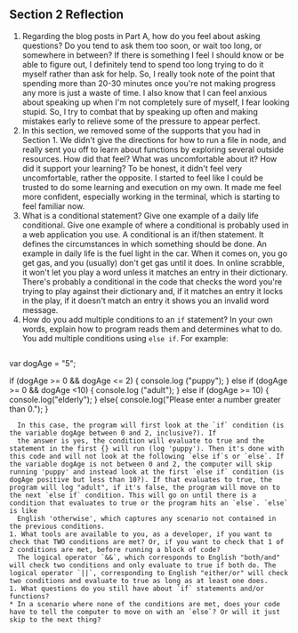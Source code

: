 ## Section 2 Reflection

1. Regarding the blog posts in Part A, how do you feel about asking questions? Do you tend to ask them too soon, or wait too long, or somewhere in between?
    If there is something I feel I should know or be able to figure out, I definitely tend to spend too long trying to do it myself rather than ask for help. So, I really took note of the point that spending more than 20-30 minutes once you're not making progress any more is just a waste of time. I also know that I can feel anxious about speaking up when I'm not completely sure of myself, I fear looking stupid. So, I try to combat that by speaking up often and making mistakes early to relieve some of the pressure to appear perfect.
1. In this section, we removed some of the supports that you had in Section 1. We didn't give the directions for how to run a file in node, and really sent you off to learn about functions by exploring several outside resources. How did that feel? What was uncomfortable about it? How did it support your learning?
    To be honest, it didn't feel very uncomfortable, rather the opposite. I started to feel like I could be trusted to do some learning and execution on my own. It made me feel more confident, especially working in the terminal, which is starting to feel familiar now.
1. What is a conditional statement? Give one example of a daily life conditional. Give one example of where a conditional is probably used in a web application you use.
    A conditional is an if/then statement. It defines the circumstances in which something should be done. An example in daily life is the fuel light in the car. When it comes on, you go get gas, and you (usually) don't get gas until it does. In online scrabble, it won't let you play a word unless it matches an entry in their dictionary. There's probably a conditional in the code that checks the word you're trying to play against their dictionary and, if it matches an entry it locks in the play, if it doesn't match an entry it shows you an invalid word message.
1. How do you add multiple conditions to an `if` statement? In your own words, explain how to program reads them and determines what to do.
    You add multiple conditions using `else if`. For example:
    ```
var dogAge = "5";

if (dogAge >= 0 && dogAge <= 2) {
  console.log ("puppy");
} else if (dogAge >= 0 && dogAge <10) {
  console.log ("adult");
} else if (dogAge >= 10) {
  console.log("elderly");
} else{
  console.log("Please enter a number greater than 0.");
}
  ```
    In this case, the program will first look at the `if` condition (is the variable dogAge between 0 and 2, inclusive?). If
    the answer is yes, the condition will evaluate to true and the statement in the first {} will run (log 'puppy'). Then it's done with this code and will not look at the following `else if`s or `else`. If the variable dogAge is not between 0 and 2, the computer will skip running 'puppy' and instead look at the first `else if` condition (is dogAge positive but less than 10?). If that evaluates to true, the program will log "adult", if it's false, the program will move on to the next `else if` condition. This will go on until there is a condition that evaluates to true or the program hits an `else`. `else` is like
    English 'otherwise', which captures any scenario not contained in the previous conditions.
1. What tools are available to you, as a developer, if you want to check that TWO conditions are met? Or, if you want to check that 1 of 2 conditions are met, before running a block of code?
    The logical operator `&&`, which corresponds to English "both/and" will check two conditions and only evaluate to true if both do. The logical operator `||`, corresponding to English "either/or" will check two conditions and evaluate to true as long as at least one does.
1. What questions do you still have about `if` statements and/or functions?
  * In a scenario where none of the conditions are met, does your code have to tell the computer to move on with an `else`? Or will it just skip to the next thing?
